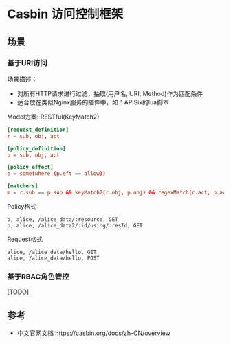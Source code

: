 # Casbin 访问控制框架

## 场景

### 基于URI访问

场景描述：

* 对所有HTTP请求进行过滤，抽取(用户名, URI, Method)作为匹配条件
* 适合放在类似Nginx服务的插件中，如：APISix的lua脚本

Model方案: RESTful(KeyMatch2)

```conf
[request_definition]
r = sub, obj, act

[policy_definition]
p = sub, obj, act

[policy_effect]
e = some(where (p.eft == allow))

[matchers]
m = r.sub == p.sub && keyMatch2(r.obj, p.obj) && regexMatch(r.act, p.act)
```

Policy格式

```csv
p, alice, /alice_data/:resource, GET
p, alice, /alice_data2/:id/using/:resId, GET
```

Request格式

```csv
alice, /alice_data/hello, GET
alice, /alice_data/hello, POST
```

### 基于RBAC角色管控

[TODO]

## 参考

* 中文官网文档 <https://casbin.org/docs/zh-CN/overview>